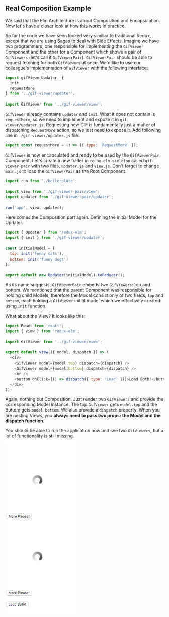 ## Real Composition Example

We said that the Elm Architecture is about Composition and Encapsulation. Now let's have a closer look at how this works in practice.

So far the code we have seen looked very similiar to traditional Redux, except that we are using Sagas to deal with Side Effects. Imagine we have two programmers, one responsible for implementing the `GifViewer` Component and the other for a Component which shows a pair of `GifViewers` (let's call it `GifViewerPair`). `GifViewerPair` should be able to request fetching for both `GifViewers` at once. We'd like to use our colleague's implementation of `GifViewer` with the following interface:

```javascript
import gifViewerUpdater, {
  init,
  requestMore
} from '../gif-viewer/updater';

import GifViewer from '../gif-viewer/view';
```

`GifViewer` already contains `updater` and `init`. What it does not contain is `requestMore`, so we need to implement and expose it in `gif-viewer/updater.js`. Requesting new GIF is fundamentally just a matter of dispatching `RequestMore` action, so we just need to expose it. Add following line in `./gif-viewer/updater.js` file.

```javascript
export const requestMore = () => ({ type: 'RequestMore' });
```

`GifViewer` is now encapsulated and ready to be used by the `GifViewerPair` Component. Let's create a new folder in `redux-elm-skeleton` called `gif-viewer-pair` with two files, `updater.js` and `view.js`. Don't forget to change `main.js` to load the `GifViewerPair` as the Root Component.

```javascript
import run from './boilerplate';

import view from './gif-viewer-pair/view';
import updater from './gif-viewer-pair/updater';

run('app', view, updater);
```

Here comes the Composition part again. Defining the initial Model for the Updater.

```javascript
import { Updater } from 'redux-elm';
import { init } from './gif-viewer/updater';

const initialModel = {
  top: init('funny cats'),
  bottom: init('funny dogs')
};

export default new Updater(initialModel).toReducer();
```

As its name suggests, `GifViewerPair` embeds two `GifViewers`: top and bottom. We mentioned that the parent Component was responsible for holding child Models, therefore the Model consist only of two fields, `top` and `bottom`, each holding a `GifViewer` initial model which we effectively created using `init` function.

What about the View? It looks like this:

```javascript
import React from 'react';
import { view } from 'redux-elm';

import GifViewer from '../gif-viewer/view';

export default view(({ model, dispatch }) => (
  <div>
    <GifViewer model={model.top} dispatch={dispatch} />
    <GifViewer model={model.bottom} dispatch={dispatch} />
    <br />
    <button onClick={() => dispatch({ type: 'Load' })}>Load Both!</button>
  </div>
));
```

Again, nothing but Composition. Just render two `GifViewers` and provide the corresponding Model instance. The top `GifViewer` gets `model.top` and the Bottom gets `model.bottom`. We also provide a `dispatch` property. When you are nesting Views, you **always need to pass two props: the Model and the dispatch function**.

You should be able to run the application now and see two `GifViewers`, but a lot of functionality is still missing.

![gif-viewer-pair-1](../../assets/7.png)